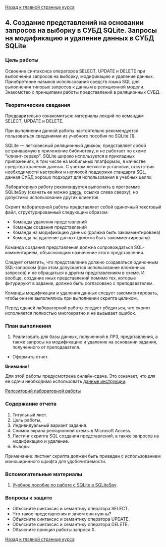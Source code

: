 [Назад к главной странице курса](https://github.com/db2016ss/syllabus)

## 4. Создание представлений на основании запросов на выборку в СУБД SQLite. Запросы на модификацию и удаление данных в СУБД SQLite

### Цель работы

Освоение синтаксиса операторов SELECT, UPDATE и DELETE при выполнении запросов на выборку, модификацию и удаление данных. Приобретение навыков использования средств языка SQL для выполнения типовых запросов к данным в реляционной модели. Знакомство с принципами работы представлений в реляционных СУБД.

### Теоретические сведения

Предварительно ознакомиться: материалы лекций по командам SELECT, UPDATE и DELETE.

При выполнении данной работы настоятельно рекомендуется пользоваться сведениями из учебного пособия по SQLite [1].

SQLite — легковесный реляционный движок; представляет собой встраиваемую в приложение библиотеку, и не работает по схеме "клиент-сервер". SQLite широко используется в прикладных приложениях, в том числе на мобильных платформах, в качестве средства хранения данных. С учетом легкости установки, отсутствия необходимости настройки и неплохой поддержки стандарта SQL, данная СУБД хорошо подходит для использования в учебных целях.

Лабораторную работу рекомендуется выполнять в программе SQLiteSpy (скачать ее можно [здесь](http://www.yunqa.de/delphi/doku.php/products/sqlitespy/index), ссылка слева сверху), но допустимо использование других клиентов.

Скрипт лабораторной работы представляет собой одиночный текстовый файл, структурированный следующим образом:

* Команды удаления представлений
* Команды создания представлений
* Команда на модификацию данных (должна быть закомментирована)
* Команда на удаление данных (должна быть закомментирована)

Команда создания представления должна сопровождаться SQL-комментарием, объясняющим назначение этого представления.

Следует отметить, что представление должно создаваться одиночным SQL-запросом (при этом допускается использование вложенных запросов) и не обращаться к другим представлениям в схеме. И вообще, создание иных представлений помимо тех, которые фигурируют в задании, должно быть согласовано с преподавателем.

Команды модификации и удаления данных следует закомментировать, чтобы они не выполнялись при выполнении скрипта целиком.

Перед сдачей лабораторной работы следует убедиться, что скрипт исполняется полностью многократно и не вызывает ошибок.

### План выполнения

1. Реализовать для базы данных, полученной в ЛР3, представления, а также запросы на модификацию и удаление на основании задания, полученного от преподавателя.
*  Оформить отчет.

__Внимание!__

Для этой работы предусмотрена онлайн-сдача. Это означает, что для ее сдачи необходимо использовать [данные инструкции](https://github.com/db2016ss/syllabus/blob/master/git.md).

[Репозиторий лабораторной работы](https://github.com/db2016ss/labwork4)

### Содержание отчета

1. Титульный лист.
2. Цель работы.
3. Индивидуальный вариант задания.
4. Снимок экрана реляционной схемы в Microsoft Access.
5. Листинг скрипта SQL создания представлений, а также запросов на модификацию и удаление.
6. Выводы.

Примечание: листинг скрипта должен быть приведен с использованием моноширинного шрифта для удобочитаемости.

### Вспомогательные материалы

1. [Учебное пособие по работе с SQLite в SQLiteSpy](https://www.dropbox.com/s/p24ewmuryv46a4i/SQLite.pdf)

### Вопросы к защите

*   Объясните синтаксис и семантику оператора SELECT.
*   Что такое представления и зачем они нужны?
*   Объясните синтаксис и семантику оператора UPDATE.
*   Объясните синтаксис и семантику оператора DELETE.
*   Объясните принцип работы запроса X.

[Назад к главной странице курса](https://github.com/db2016ss/syllabus)
